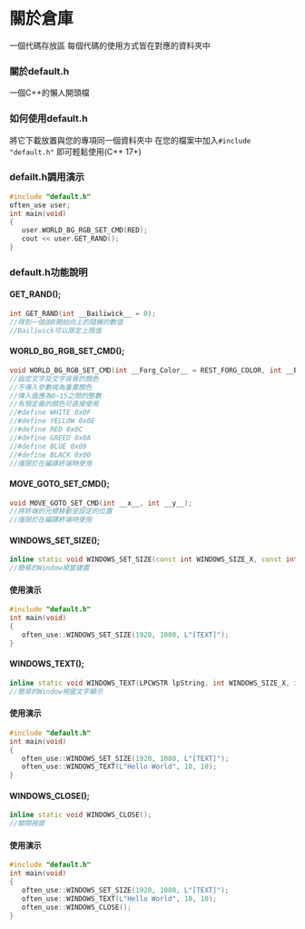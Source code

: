 # 關於倉庫
一個代碼存放區
每個代碼的使用方式皆在對應的資料夾中
### 關於default.h
一個C++的懶人開頭檔
### 如何使用default.h
將它下載放置與您的專項同一個資料夾中
在您的檔案中加入`#include "default.h"`
即可輕鬆使用(C++ 17+)
### defailt.h調用演示
```C++
#include "default.h"
often_use user;
int main(void)
{
   user.WORLD_BG_RGB_SET_CMD(RED);
   cout << user.GET_RAND();
}
```
### default.h功能說明
#### GET_RAND();
```C++
int GET_RAND(int __Bailiwick__ = 0);
//得到一個由0開始向上的隨機的數值
//Bailiwick可以限定上限值
```
#### WORLD_BG_RGB_SET_CMD();
```C++
void WORLD_BG_RGB_SET_CMD(int __Forg_Color__ = REST_FORG_COLOR, int __Back_Color__ = REST_BACK_COLOR);
//設定文字及文字背景的顏色
//不傳入參數視為重置顏色
//傳入值應為0~15之間的整數
//有預定義的顏色可直接使用
//#define WHITE 0x0F
//#define YELLOW 0x0E
//#define RED 0x0C
//#define GREED 0x0A
//#define BLUE 0x09
//#define BLACK 0x00
//僅限於在編譯終端時使用
```
#### MOVE_GOTO_SET_CMD();
```C++
void MOVE_GOTO_SET_CMD(int __x__, int __y__);
//將終端的光標移動至設定的位置
//僅限於在編譯終端時使用
```
#### WINDOWS_SET_SIZE();
```C++
inline static void WINDOWS_SET_SIZE(const int WINDOWS_SIZE_X, const int WINDOWS_SIZE_Y, LPCWSTR WINDOWS_NAME, HINSTANCE hInstance = NULL, int nCmdShow = 5);
//簡易的Window視窗建置
```
#### 使用演示
```C++
#include "default.h"
int main(void)
{
   often_use::WINDOWS_SET_SIZE(1920, 1080, L"[TEXT]");
}
```
#### WINDOWS_TEXT();
```C++
inline static void WINDOWS_TEXT(LPCWSTR lpString, int WINDOWS_SIZE_X, int WINDOWS_SIZE_Y);
//簡易的Window視窗文字顯示
```
#### 使用演示
```C++
#include "default.h"
int main(void)
{
   often_use::WINDOWS_SET_SIZE(1920, 1080, L"[TEXT]");
   often_use::WINDOWS_TEXT(L"Hello World", 10, 10);
}
```
#### WINDOWS_CLOSE();
```C++
inline static void WINDOWS_CLOSE();
//關閉視窗
```
#### 使用演示
```C++
#include "default.h"
int main(void)
{
   often_use::WINDOWS_SET_SIZE(1920, 1080, L"[TEXT]");
   often_use::WINDOWS_TEXT(L"Hello World", 10, 10);
   often_use::WINDOWS_CLOSE();
}
```
